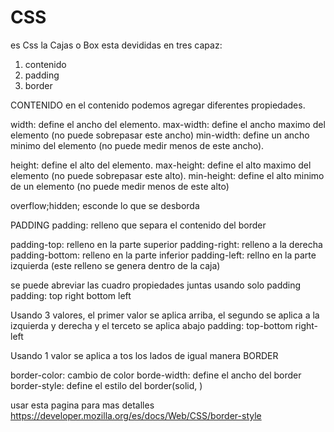 # CSS

es Css la Cajas o Box esta devididas en tres capaz:
1) contenido
2) padding
3) border

CONTENIDO 
en el contenido podemos agregar diferentes propiedades.

width: define el ancho del elemento.
max-width: define el ancho maximo del elemento (no puede sobrepasar este ancho)
min-width: define un ancho minimo del elemento (no puede medir menos de este ancho).

height: define el alto del elemento.
max-height: define el alto maximo del elemento (no puede sobrepasar este alto).
min-height: define el alto minimo de un elemento (no puede medir menos de este alto)

overflow;hidden; esconde lo que se desborda

PADDING
padding: relleno que separa el contenido del border

padding-top: relleno en la parte superior
padding-right: relleno a la derecha
padding-bottom: relleno en la parte inferior
padding-left: rellno en la parte izquierda 
(este relleno se genera dentro de la caja)

se puede abreviar las  cuadro propiedades juntas usando solo padding
padding: top right bottom left

Usando 3 valores, el primer valor se aplica arriba, el segundo se aplica a la izquierda y derecha y el terceto se aplica abajo
padding: top-bottom right-left

Usando 1 valor se aplica a tos los lados de igual manera 
BORDER

border-color: cambio de color
borde-width: define el ancho del border
border-style: define el estilo del border(solid, )




usar esta pagina para mas detalles
https://developer.mozilla.org/es/docs/Web/CSS/border-style

